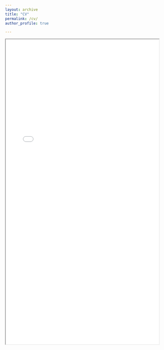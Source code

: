 ```yaml
---
layout: archive
title: "CV"
permalink: /cv/
author_profile: true

---
```


<iframe src="/files/CV_Otto Segersven_TENK_07_25.pdf" width="100%" height="1000px"></iframe>

